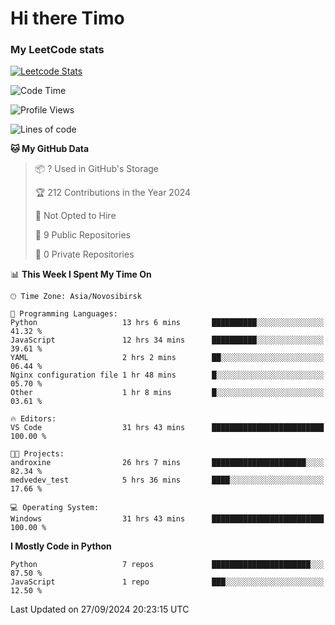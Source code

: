 # Hi there Timo
### My LeetCode stats
[![Leetcode Stats](https://leetcard.jacoblin.cool/przdtl?border=0&radius=20&ext=heatmap&theme=nord)](https://leetcode.com/przdtl)

<!--START_SECTION:waka-->
![Code Time](http://img.shields.io/badge/Code%20Time-376%20hrs%2027%20mins-blue)

![Profile Views](http://img.shields.io/badge/Profile%20Views-0-blue)

![Lines of code](https://img.shields.io/badge/From%20Hello%20World%20I%27ve%20Written-80.8%20thousand%20lines%20of%20code-blue)

**🐱 My GitHub Data** 

> 📦 ? Used in GitHub's Storage 
 > 
> 🏆 212 Contributions in the Year 2024
 > 
> 🚫 Not Opted to Hire
 > 
> 📜 9 Public Repositories 
 > 
> 🔑 0 Private Repositories 
 > 
📊 **This Week I Spent My Time On** 

```text
🕑︎ Time Zone: Asia/Novosibirsk

💬 Programming Languages: 
Python                   13 hrs 6 mins       ██████████░░░░░░░░░░░░░░░   41.32 % 
JavaScript               12 hrs 34 mins      ██████████░░░░░░░░░░░░░░░   39.61 % 
YAML                     2 hrs 2 mins        ██░░░░░░░░░░░░░░░░░░░░░░░   06.44 % 
Nginx configuration file 1 hr 48 mins        █░░░░░░░░░░░░░░░░░░░░░░░░   05.70 % 
Other                    1 hr 8 mins         █░░░░░░░░░░░░░░░░░░░░░░░░   03.61 % 

🔥 Editors: 
VS Code                  31 hrs 43 mins      █████████████████████████   100.00 % 

🐱‍💻 Projects: 
androxine                26 hrs 7 mins       █████████████████████░░░░   82.34 % 
medvedev_test            5 hrs 36 mins       ████░░░░░░░░░░░░░░░░░░░░░   17.66 % 

💻 Operating System: 
Windows                  31 hrs 43 mins      █████████████████████████   100.00 % 
```

**I Mostly Code in Python** 

```text
Python                   7 repos             ██████████████████████░░░   87.50 % 
JavaScript               1 repo              ███░░░░░░░░░░░░░░░░░░░░░░   12.50 % 
```




 Last Updated on 27/09/2024 20:23:15 UTC
<!--END_SECTION:waka-->
